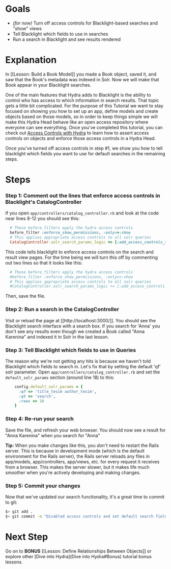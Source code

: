 # Goals
* *(for now)* Turn off access controls for Blacklight-based searches and "show" views 
* Tell Blacklight which fields to use in searches
* Run a search in Blacklight and see results rendered

# Explanation

In [[Lesson: Build a Book Model]] you made a Book object, saved it, and saw that the Book's metadata was indexed in Solr.  Now we will make that Book appear in your Blacklight searches.

One of the main features that Hydra adds to Blacklight is the ability to control who has access to which information in search results.  That topic gets a little bit complicated.  For the purpose of this Tutorial we want to stay focused on showing you how to set up an app, define models and create objects based on those models, so in order to keep things simple we will make this Hydra Head behave like an open access repository where everyone can see everything.  Once you've completed this tutorial, you can check out [Access Controls with Hydra](https://github.com/projecthydra/hydra-head/wiki/Access-Controls-with-Hydra) to learn how to assert access controls on objects and enforce those access controls in a Hydra Head.

Once you've turned off access controls in step #1, we show you how to tell blacklight which fields you want to use for default searches in the remaining steps.

# Steps

### Step 1: Comment out the lines that enforce access controls in Blacklight's CatalogController

If you open ```app/controllers/catalog_controller.rb``` and look at the code near lines 8-12 you should see this:
```ruby
  # These before_filters apply the hydra access controls
  before_filter :enforce_show_permissions, :only=>:show
  # This applies appropriate access controls to all solr queries
  CatalogController.solr_search_params_logic += [:add_access_controls_to_solr_params]
```

This code tells blacklight to enforce access controls on the search and result view pages.  For the time being we will turn this off by commenting out two lines so that it looks like this:

```ruby
  # These before_filters apply the hydra access controls
  #before_filter :enforce_show_permissions, :only=>:show
  # This applies appropriate access controls to all solr queries
  #CatalogController.solr_search_params_logic += [:add_access_controls_to_solr_params]
```
Then, save the file.

### Step 2: Run a search in the CatalogController

Visit or reload the page at [[http://localhost:3000/]].  You should see the Blacklight search interface with a search box.  If you search for 'Anna' you don't see any results even though we created a Book called "Anna Karenina" and indexed it in Solr in the last lesson.  

### Step 3: Tell Blacklight which fields to use in Queries

The reason why we're not getting any hits is because we haven't told Blacklight which fields to search in.  Let's fix that by setting the default 'qf' solr parameter.  Open `app/controllers/catalog_controller.rb` and set the `default_solr_params` section (around line 18) to this:

```ruby
    config.default_solr_params = { 
      :qf => 'title_tesim author_tesim',
      :qt => 'search',
      :rows => 10 
    }
```

### Step 4: Re-run your search

Save the file, and refresh your web browser. You should now see a result for "Anna Karenina" when you search for "Anna"

**Tip:** When you make changes like this, you *don't* need to restart the Rails server.  This is because in development mode (which is the default environment for the Rails server), the Rails server reloads any files in app/models, app/controllers, app/views, etc. for every request it receives from a browser.  This makes the server slower, but it makes life much smoother when you're actively developing and making changes.

### Step 5: Commit your changes

Now that we've updated our search functionality, it's a great time to commit to git:

```bash
$> git add .
$> git commit -m "Disabled access controls and set default search fields"
```

# Next Step
Go on to **BONUS** [[Lesson: Define Relationships Between Objects]] or 
explore other [Dive into Hydra](Dive into Hydra#Bonus) tutorial bonus lessons.